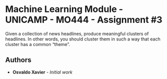 # Machine Learning Module - UNICAMP - MO444 - Assignment #3

Given a collection of news headlines, produce meaningful clusters of headlines. In other
words, you should cluster them in such a way that each cluster has a common “theme”.

## Authors

* **Osvaldo Xavier** - *Initial work*
